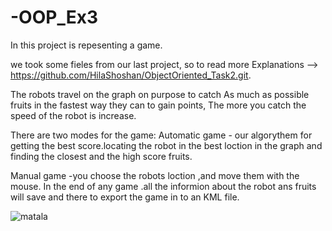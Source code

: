 # -OOP_Ex3

In this project is repesenting a game.  

we took some fieles from our last project, so to read more Explanations --> https://github.com/HilaShoshan/ObjectOriented_Task2.git.


The robots travel on the graph on purpose to catch As much as possible fruits in the fastest way they can to gain points, The more you catch the speed of the robot is increase.


There are two modes for the game:  Automatic game - our algorythem for getting the best score.locating the robot in the best loction in the graph and finding the closest and the high score fruits.

Manual game -you choose the robots loction ,and move them with the mouse. In the end of any game .all the informion about the robot ans fruits will save and there to export the game in to an KML file.




![matala](https://i.imgur.com/ezaiEE6.jpg)

